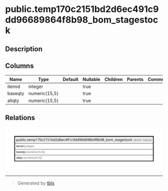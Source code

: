 # public.temp170c2151bd2d6ec491c9dd96689864f8b98_bom_stagestock

## Description

## Columns

| Name | Type | Default | Nullable | Children | Parents | Comment |
| ---- | ---- | ------- | -------- | -------- | ------- | ------- |
| itemid | integer |  | true |  |  |  |
| baseqty | numeric(15,5) |  | true |  |  |  |
| altqty | numeric(15,5) |  | true |  |  |  |

## Relations

![er](public.temp170c2151bd2d6ec491c9dd96689864f8b98_bom_stagestock.svg)

---

> Generated by [tbls](https://github.com/k1LoW/tbls)
